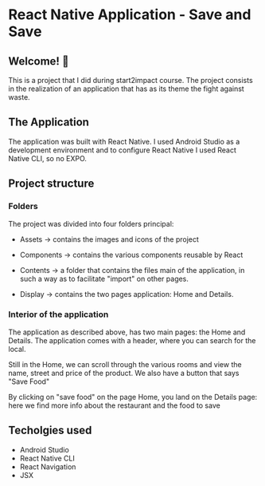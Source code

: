 # React Native Application - Save and Save

## Welcome! 👋

This is a project that I did during start2impact course. The project consists in the realization of an application that has as its theme the fight against waste.

## The Application 

The application was built with React Native. I used Android Studio as a development environment and to configure React Native I used React Native CLI, so no EXPO.

## Project structure

### Folders 

The project was divided into four folders
principal:

- Assets -> contains the images and icons of the
project

- Components -> contains the various components
reusable by React

- Contents -> a folder that contains the files
main of the application, in such a way as to
facilitate "import" on other pages.

- Display -> contains the two pages
application: Home and Details.

### Interior of the application

The application as described above,
has two main pages: the Home
and Details. The application comes with a header, where you can search for the local.

Still in the Home, we can scroll through the various rooms and view the name, street and price of the product. We also have a button that says "Save Food"

By clicking on "save food" on the page
Home, you land on the Details page:
here we find more info about the restaurant and the
food to save

## Techolgies used

- Android Studio
- React Native CLI
- React Navigation
- JSX

